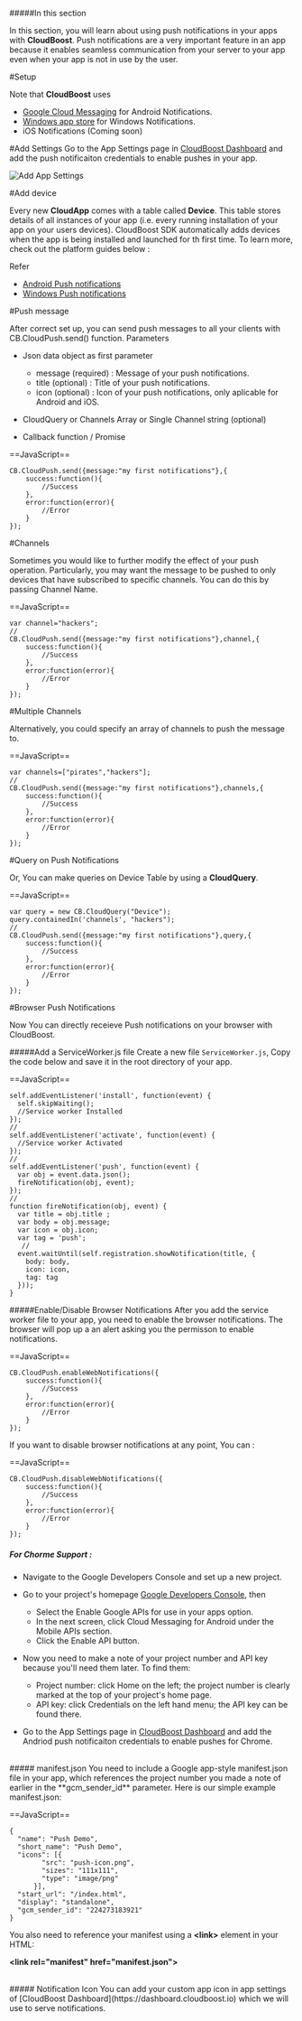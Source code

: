#####In this section

In this section, you will learn about using push notifications in your apps with **CloudBoost**. Push notifications are a very important feature in an app because it enables seamless communication from your server to your app even when your app is not in use by the user. 

#Setup

Note that **CloudBoost** uses

* [Google Cloud Messaging](https://developers.google.com/cloud-messaging) for Android Notifications.
* [Windows app store](https://developer.microsoft.com/en-us/windows) for Windows Notifications.
* iOS Notifications (Coming soon)

#Add Settings
Go to the App Settings page in [CloudBoost Dashboard](https://dashboard.cloudboost.io) and add the push notificaiton credentials to enable pushes in your app.

<img class="full-length-img" alt="Add App Settings" src="https://blog.cloudboost.io/content/images/2016/04/appSettings-1.jpg">

#Add device

Every new **CloudApp** comes with a table called **Device**. This table stores details of all instances of your app (i.e. every running installation of your app on your users devices). CloudBoost SDK automatically adds devices when the app is being installed and launched for th first time. To learn more, check out the platform guides below : 

Refer

* [Android Push notifications](/en/pushnotifications/android)
* [Windows Push notifications](/en/pushnotifications/windows)



#Push message

After correct set up, you can send push messages to all your clients with <span class="tut-snippet">CB.CloudPush.send()</span> function. Parameters

* Json data object as first parameter
	* message (required) : Message of your push notifications.
	* title   (optional) : Title of your push notifications.
	* icon    (optional) : Icon of your push notifications, only aplicable for Android and iOS.

* CloudQuery or Channels Array or Single Channel string (optional)	
* Callback function / Promise


==JavaScript==
<span class="js-lines" data-query="simplesend">
```
CB.CloudPush.send({message:"my first notifications"},{
    success:function(){
        //Success 
    },
    error:function(error){
        //Error
    }
});
```
</span>

#Channels

Sometimes you would like to further modify the effect of your push operation. Particularly, you may want the message to be pushed to only devices that have subscribed to specific channels. You can do this by passing Channel Name.

==JavaScript==
<span class="js-lines" data-query="stringsend">
```
var channel="hackers";
//
CB.CloudPush.send({message:"my first notifications"},channel,{
    success:function(){
        //Success
    },
    error:function(error){
        //Error
    }
});
```
</span>

#Multiple Channels

Alternatively, you could specify an array of channels to push the message to.
 
==JavaScript==
<span class="js-lines" data-query="arraysend">
```
var channels=["pirates","hackers"];
//
CB.CloudPush.send({message:"my first notifications"},channels,{
    success:function(){
        //Success
    },
    error:function(error){
        //Error
    }
});
```
</span>

#Query on Push Notifications

Or, You can make queries on Device Table by using a **CloudQuery**.

==JavaScript==
<span class="js-lines" data-query="querysend">
```
var query = new CB.CloudQuery("Device");
query.containedIn('channels', "hackers");
//
CB.CloudPush.send({message:"my first notifications"},query,{
    success:function(){
        //Success
    },
    error:function(error){
        //Error
    }
});
```
</span>

#Browser Push Notifications

Now You can directly receieve Push notifications on your browser with CloudBoost.

#####Add a ServiceWorker.js file
Create a new file `ServiceWorker.js`, Copy the code below and save it in the root directory of your app.   

==JavaScript==
<span class="js-lines" data-query="swjs">
```
self.addEventListener('install', function(event) {
  self.skipWaiting();
  //Service worker Installed
});
//
self.addEventListener('activate', function(event) {
  //Service worker Activated
});
//
self.addEventListener('push', function(event) {
  var obj = event.data.json();  
  fireNotification(obj, event);  
});
//
function fireNotification(obj, event) {
  var title = obj.title ;  
  var body = obj.message; 
  var icon = obj.icon;  
  var tag = 'push';
   //
  event.waitUntil(self.registration.showNotification(title, {
    body: body,  
    icon: icon,  
    tag: tag  
  }));
}
```
</span>

#####Enable/Disable Browser Notifications
After you add the service worker file to your app, you need to enable the browser notifications. The browser will pop up a an alert asking you the permisson to enable notifications.

==JavaScript==
<span class="js-lines" data-query="enablebrowser">
```
CB.CloudPush.enableWebNotifications({
    success:function(){
        //Success
    },
    error:function(error){
        //Error
    }
});
```
</span>

If you want to disable browser notifications at any point, You can :

==JavaScript==
<span class="js-lines" data-query="disablebrowser">
```
CB.CloudPush.disableWebNotifications({
    success:function(){
        //Success
    },
    error:function(error){
        //Error
    }
});
```
</span>

##### For Chorme Support :

* Navigate to the Google Developers Console and set up a new project.
* Go to your project's homepage [Google Developers Console](https://console.developers.google.com), then
    * Select the Enable Google APIs for use in your apps option.
    * In the next screen, click Cloud Messaging for Android under the Mobile APIs section.
    * Click the Enable API button.
* Now you need to make a note of your project number and API key because you'll need them later. To find them:
    * Project number: click Home on the left; the project number is clearly marked at the top of your project's home page.
    * API key: click Credentials on the left hand menu; the API key can be found there.

* Go to the App Settings page in [CloudBoost Dashboard](https://dashboard.cloudboost.io) and add the Andriod push notificaiton credentials to enable pushes for Chrome.

</br>
##### manifest.json
You need to include a Google app-style manifest.json file in your app, which references the project number you made a note of earlier in the **gcm_sender_id** parameter. Here is our simple example manifest.json:

==JavaScript==
<span class="js-lines" data-query="manifestjson">
```
{  
  "name": "Push Demo",  
  "short_name": "Push Demo",  
  "icons": [{  
        "src": "push-icon.png",  
        "sizes": "111x111",
        "type": "image/png"
      }],  
  "start_url": "/index.html",  
  "display": "standalone",  
  "gcm_sender_id": "224273183921"    
}
```
</span>

You also need to reference your manifest using a **&lt;link&gt;** element in your HTML:

**&lt;link rel="manifest" href="manifest.json"&gt;**


</br>
##### Notification Icon
You can add your custom app icon in app settings of [CloudBoost Dashboard](https://dashboard.cloudboost.io) which we will use to serve notifications.


